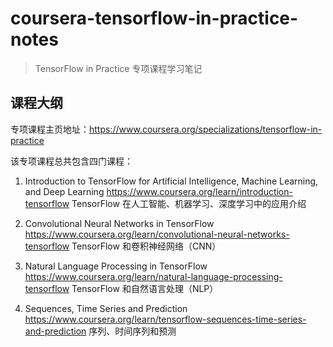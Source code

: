 # coursera-tensorflow-in-practice-notes

> TensorFlow in Practice 专项课程学习笔记

## 课程大纲

专项课程主页地址：https://www.coursera.org/specializations/tensorflow-in-practice

该专项课程总共包含四门课程：

1. Introduction to TensorFlow for Artificial Intelligence, Machine Learning, and Deep Learning
https://www.coursera.org/learn/introduction-tensorflow
TensorFlow 在人工智能、机器学习、深度学习中的应用介绍

2. Convolutional Neural Networks in TensorFlow
https://www.coursera.org/learn/convolutional-neural-networks-tensorflow
TensorFlow 和卷积神经网络（CNN）

3. Natural Language Processing in TensorFlow
https://www.coursera.org/learn/natural-language-processing-tensorflow
TensorFlow 和自然语言处理（NLP）

4. Sequences, Time Series and Prediction
https://www.coursera.org/learn/tensorflow-sequences-time-series-and-prediction
序列、时间序列和预测
